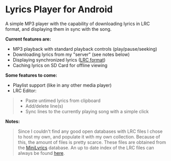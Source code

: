 Lyrics Player for Android
=========================

A simple MP3 player with the capability of downloading lyrics in LRC format, and displaying them in sync with the song.

**Current features are:**
- MP3 playback with standard playback controls (play/pause/seeking)
- Downloading lyrics from my "server" (see notes below)
- Displaying synchronized lyrics ([LRC format][1])
- Caching lyrics on SD Card for offline viewing

**Some features to come:**
- Playlist support (like in any other media player)
- LRC Editor: 

> - Paste untimed lyrics from clipboard
> - Add/delete line(s)
> - Sync lines to the currently playing song with a simple click

**Notes:**
> Since I couldn't find any good open databases with LRC files I chose to host my own, and populate it with my own collection. Because of this, the amount of files is pretty scarce.
> These files are obtained from the [MiniLyrics][2] database.
> An up to date index of the LRC files can always be found [here][3].


  [1]: http://en.wikipedia.org/wiki/LRC_(file_format)
  [2]: http://www.crintsoft.com/
  [3]: http://mrolcsi.orgfree.com/lrc
